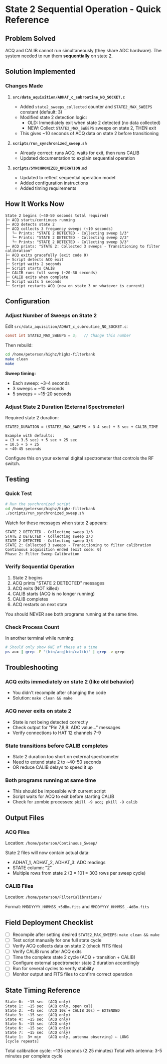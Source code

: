 # State 2 Sequential Operation - Quick Reference

## Problem Solved
ACQ and CALIB cannot run simultaneously (they share ADC hardware). The system needed to run them **sequentially** on state 2.

## Solution Implemented

### Changes Made

1. **`src/data_aquisition/ADHAT_c_subroutine_NO_SOCKET.c`**
   - Added `state2_sweeps_collected` counter and `STATE2_MAX_SWEEPS` constant (default: 3)
   - Modified state 2 detection logic:
     - OLD: Immediately exit when state 2 detected (no data collected)
     - NEW: Collect `STATE2_MAX_SWEEPS` sweeps on state 2, THEN exit
   - This gives ~10 seconds of ACQ data on state 2 before transitioning

2. **`scripts/run_synchronized_sweep.sh`**
   - Already correct: runs ACQ, waits for exit, then runs CALIB
   - Updated documentation to explain sequential operation

3. **`scripts/SYNCHRONIZED_OPERATION.md`**
   - Updated to reflect sequential operation model
   - Added configuration instructions
   - Added timing requirements

## How It Works Now

```
State 2 begins (~40-50 seconds total required)
├─ ACQ starts/continues running
├─ ACQ detects state 2
├─ ACQ collects 3 frequency sweeps (~10 seconds)
│  └─ Prints: "STATE 2 DETECTED - Collecting sweep 1/3"
│  └─ Prints: "STATE 2 DETECTED - Collecting sweep 2/3"
│  └─ Prints: "STATE 2 DETECTED - Collecting sweep 3/3"
├─ ACQ prints: "STATE 2: Collected 3 sweeps - Transitioning to filter calibration"
├─ ACQ exits gracefully (exit code 0)
├─ Script detects ACQ exit
├─ Script waits 2 seconds
├─ Script starts CALIB
├─ CALIB runs full sweep (~20-30 seconds)
├─ CALIB exits when complete
├─ Script waits 5 seconds
└─ Script restarts ACQ (now on state 3 or whatever is current)
```

## Configuration

### Adjust Number of Sweeps on State 2

Edit `src/data_aquisition/ADHAT_c_subroutine_NO_SOCKET.c`:

```c
const int STATE2_MAX_SWEEPS = 3;   // Change this number
```

Then rebuild:
```bash
cd /home/peterson/highz/highz-filterbank
make clean
make
```

**Sweep timing:**
- Each sweep: ~3-4 seconds
- 3 sweeps = ~10 seconds
- 5 sweeps = ~15-20 seconds

### Adjust State 2 Duration (External Spectrometer)

Required state 2 duration:
```
STATE2_DURATION = (STATE2_MAX_SWEEPS × 3-4 sec) + 5 sec + CALIB_TIME

Example with defaults:
= (3 × 3.5 sec) + 5 sec + 25 sec
= 10.5 + 5 + 25
= ~40-45 seconds
```

Configure this on your external digital spectrometer that controls the RF switch.

## Testing

### Quick Test
```bash
# Run the synchronized script
cd /home/peterson/highz/highz-filterbank
./scripts/run_synchronized_sweep.sh
```

Watch for these messages when state 2 appears:
```
STATE 2 DETECTED - Collecting sweep 1/3
STATE 2 DETECTED - Collecting sweep 2/3
STATE 2 DETECTED - Collecting sweep 3/3
STATE 2: Collected 3 sweeps - Transitioning to filter calibration
Continuous acquisition ended (exit code: 0)
Phase 2: Filter Sweep Calibration
```

### Verify Sequential Operation

1. State 2 begins
2. ACQ prints "STATE 2 DETECTED" messages
3. ACQ exits (NOT killed)
4. CALIB starts (ACQ is no longer running)
5. CALIB completes
6. ACQ restarts on next state

You should NEVER see both programs running at the same time.

### Check Process Count

In another terminal while running:
```bash
# Should only show ONE of these at a time
ps aux | grep -E "(bin/acq|bin/calib)" | grep -v grep
```

## Troubleshooting

### ACQ exits immediately on state 2 (like old behavior)
- You didn't recompile after changing the code
- Solution: `make clean && make`

### ACQ never exits on state 2
- State is not being detected correctly
- Check output for "Pin 7,8,9: ADC value..." messages
- Verify connections to HAT 12 channels 7-9

### State transitions before CALIB completes
- State 2 duration too short on external spectrometer
- Need to extend state 2 to ~40-50 seconds
- OR reduce CALIB delays to speed it up

### Both programs running at same time
- This should be impossible with current script
- Script waits for ACQ to exit before starting CALIB
- Check for zombie processes: `pkill -9 acq; pkill -9 calib`

## Output Files

### ACQ Files
Location: `/home/peterson/Continuous_Sweep/`

State 2 files will now contain actual data:
- ADHAT_1, ADHAT_2, ADHAT_3: ADC readings
- STATE column: "2" 
- Multiple rows from state 2 (3 × 101 = 303 rows per sweep cycle)

### CALIB Files  
Location: `/home/peterson/FilterCalibrations/`

Format: `MMDDYYYY_HHMMSS_+5dBm.fits` and `MMDDYYYY_HHMMSS_-4dBm.fits`

## Field Deployment Checklist

- [ ] Recompile after setting desired `STATE2_MAX_SWEEPS`: `make clean && make`
- [ ] Test script manually for one full state cycle
- [ ] Verify ACQ collects data on state 2 (check FITS files)
- [ ] Verify CALIB runs after ACQ exits
- [ ] Time the complete state 2 cycle (ACQ + transition + CALIB)
- [ ] Configure external spectrometer state 2 duration accordingly
- [ ] Run for several cycles to verify stability
- [ ] Monitor output and FITS files to confirm correct operation

## State Timing Reference

```
State 0:  ~15 sec  (ACQ only)
State 1:  ~15 sec  (ACQ only, open cal)
State 2:  ~45 sec  (ACQ 10s + CALIB 30s) ← EXTENDED
State 3:  ~15 sec  (ACQ only)
State 4:  ~15 sec  (ACQ only)
State 5:  ~15 sec  (ACQ only)
State 6:  ~15 sec  (ACQ only)
State 7:  ~15 sec  (ACQ only)
State 1:  3+ min   (ACQ only, antenna observing) ← LONG
[cycle repeats]
```

Total calibration cycle: ~135 seconds (2.25 minutes)
Total with antenna: 3-5 minutes per complete cycle
